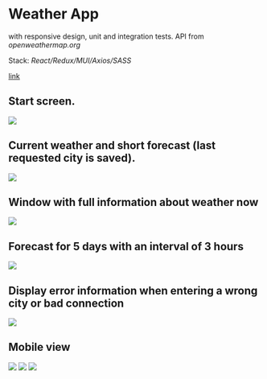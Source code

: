 # Weather App

with responsive design, unit and integration tests. API from *openweathermap.org*

Stack: *React/Redux/MUI/Axios/SASS*

[link](https://lav0n.github.io/weather-app/)
## Start screen. 

![](https://github.com/LaV0n/weather-app/blob/master/src/assets/image/Screenshot_1.png)
## Current weather and short forecast (last requested city is saved).

![](https://github.com/LaV0n/weather-app/blob/master/src/assets/image/Screenshot_2.png)
## Window with full information about weather now

![](https://github.com/LaV0n/weather-app/blob/master/src/assets/image/Screenshot_3.png)
## Forecast for 5 days with an interval of 3 hours

![](https://github.com/LaV0n/weather-app/blob/master/src/assets/image/Screenshot_4.png)
## Display error information when entering a wrong city or bad connection

![](https://github.com/LaV0n/weather-app/blob/master/src/assets/image/Screenshot_5.png)
## Mobile view

![](https://github.com/LaV0n/weather-app/blob/master/src/assets/image/Screenshot_6.png)
![](https://github.com/LaV0n/weather-app/blob/master/src/assets/image/Screenshot_7.png)
![](https://github.com/LaV0n/weather-app/blob/master/src/assets/image/Screenshot_8.png)

